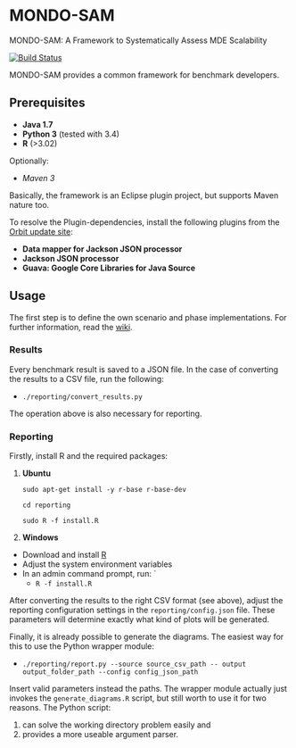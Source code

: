 # MONDO-SAM
MONDO-SAM: A Framework to Systematically Assess MDE Scalability  

[![Build Status](https://travis-ci.org/FTSRG/mondo-sam.svg)](https://travis-ci.org/FTSRG/mondo-sam)

MONDO-SAM provides a common framework for benchmark developers.

## Prerequisites

 * **Java 1.7**
 * **Python 3** (tested with 3.4)
 * **R** (>3.02)
 
Optionally:
 * *Maven 3*

Basically, the framework is an Eclipse plugin project, but supports Maven nature too.

To resolve the Plugin-dependencies, install the following plugins from the [Orbit update site](http://download.eclipse.org/tools/orbit/downloads/):
 * **Data mapper for Jackson JSON processor**
 * **Jackson JSON processor**
 * **Guava: Google Core Libraries for Java Source**

## Usage

The first step is to define the own scenario and phase implementations. For further information, read the [wiki](https://github.com/FTSRG/mondo-sam/wiki).

### Results

Every benchmark result is saved to a JSON file. In the case of converting the results to a CSV file, run the following:
 * `./reporting/convert_results.py`

The operation above is also necessary for reporting.

### Reporting

Firstly, install R and the required packages:

1. **Ubuntu**  
   ```
   sudo apt-get install -y r-base r-base-dev  
   
   cd reporting  
   
   sudo R -f install.R  
   ```
2. **Windows**
 * Download and install [R](http://cran.r-project.org/bin/windows/base/)
 * Adjust the system environment variables
 * In an admin command prompt, run: `
   * `R -f install.R`

After converting the results to the right CSV format (see above), adjust the reporting configuration settings in the `reporting/config.json` file. These parameters will determine exactly what kind of plots will be generated.

Finally, it is already possible to generate the diagrams. The easiest way for this to use the Python wrapper module:
 * `./reporting/report.py --source source_csv_path -- output output_folder_path --config config_json_path`

Insert valid parameters instead the paths. The wrapper module actually just invokes the `generate_diagrams.R` script, but still worth to use it for two reasons. The Python script:
 1. can solve the working directory problem easily and
 2. provides a more useable argument parser.
